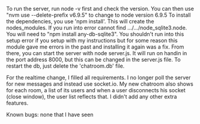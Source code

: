 To run the server, run node -v first and check the version. You can then use "nvm use --delete-prefix v6.9.5" to change to node version 6.9.5 To install the dependencies, you use 'npm install'. This will create the nodes_modules. If you run into error cannot find .../.../node_sqlite3.node. You will need to "npm install any-db-sqlite3". You shouldn't run into this setup error if you setup with my instructions but for some reason this module gave me errors in the past and installing it again was a fix. From there, you can start the server with node server.js. It will run on handin in the port address 8000, but this can be changed in the server.js file. To restart the db, just delete the 'chatroom.db' file.

For the realtime change, I filled all requirements. I no longer poll the server for new messages and instead use socket.io. My new chatroom also shows for each room, a list of its users and when a user disconnects his socket (close window), the user list reflects that. I didn't add any other extra features.

Known bugs: none that I have seen


